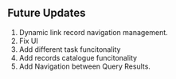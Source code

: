 ## Future Updates
1. Dynamic link record navigation management.
2. Fix UI
3. Add different task funcitonality 
4. Add records catalogue funcitonality
5. Add Navigation between Query Results.
